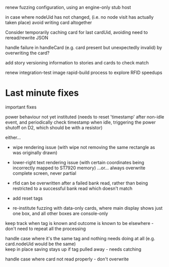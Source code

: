 renew fuzzing configuration, using an engine-only stub host

in case where nodeUid has not changed, (i.e. no node visit has actually taken place) avoid writing card altogether

Consider temporarily caching card for last cardUid, avoiding need to reread/rewrite JSON

handle failure in handleCard (e.g. card present but unexpectedly invalid) by overwriting the card?

add story versioning information to stories and cards to check match

renew integration-test image rapid-build process to explore RFID speedups

# Last minute fixes

important fixes

power behaviour not yet instituted (needs to reset 'timestamp' after non-idle event, and periodically check timestamp when idle, triggering the power shutoff on D2, which should be with a resistor)

either...
* wipe rendering issue (with wipe not removing the same rectangle as was originally drawn)
* lower-right text rendering issue (with certain coordinates being incorrectly mapped to ST7920 memory)
...or...
always overwrite complete screen, never partial

* rfid can be overwritten after a failed bank read, rather than being restricted to a successful bank read which doesn't match

* add reset tags
* re-institute fuzzing with data-only cards, where main display shows just one box, and all other boxes are console-only

keep track when tag is known and outcome is known to be elsewhere - don't need to repeat all the processing

handle case where it's the same tag and nothing needs doing at all (e.g. card.nodeUid would be the same)  
keep in place saving stays up if tag pulled away - needs catching


handle case where card not read properly - don't overwrite 

